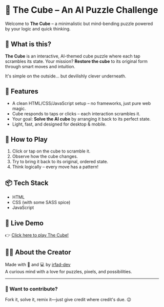 # 🧠 The Cube – An AI Puzzle Challenge

Welcome to **The Cube** – a minimalistic but mind-bending puzzle powered by your logic and quick thinking.

## 🧊 What is this?

**The Cube** is an interactive, AI-themed cube puzzle where each tap scrambles its state. Your mission? **Restore the cube** to its original form through smart moves and intuition.

It's simple on the outside... but devilishly clever underneath.

## 🧪 Features

- A clean HTML/CSS/JavaScript setup – no frameworks, just pure web magic.
- Cube responds to taps or clicks – each interaction scrambles it.
- Your goal: **Solve the AI cube** by arranging it back to its perfect state.
- Light, fast, and designed for desktop & mobile.

## 🚀 How to Play

1. Click or tap on the cube to scramble it.
2. Observe how the cube changes.
3. Try to bring it back to its original, ordered state.
4. Think logically – every move has a pattern!

## 📦 Tech Stack

- HTML
- CSS (with some SASS spice)
- JavaScript

## 🔗 Live Demo

👉 [Click here to play The Cube!](https://irfad-dev.github.io/The-Cube/)

## 🧑‍💻 About the Creator

Made with 🧠 and 💻 by [irfad-dev](https://github.com/irfad-dev)  
A curious mind with a love for puzzles, pixels, and possibilities.

---

### 🙌 Want to contribute?

Fork it, solve it, remix it—just give credit where credit's due. 😉

